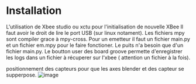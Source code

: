 # Installation

L'utilisation de Xbee studio ou xctu pour l'initialisation de nouvelle XBee 
Il faut avoir le droit de lire le port USB (sur linux notament). 
Les fichiers mpy sont compiler grace à mpy-cross.
Pour un emetteur il faut un fichier main.py et un fichier em.mpy pour le faire fonctioner.
Le puits n'a besoin que d'un fichier main.py. 
Le boutton user des board groove permette d'enregistrer les logs dans un fichier à récuperer sur l'xbee ( attention un fichier à la fois).


positionnement des capteurs pour que les axes blender et des capteur se supperpose.
![image](https://github.com/user-attachments/assets/14cea68e-f260-4589-b85d-9a66b9c3fc7f)
